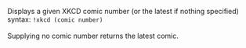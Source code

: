 Displays a given XKCD comic number (or the latest if nothing specified)<br />
syntax: `!xkcd (comic number)`<br />
<br />
Supplying no comic number returns the latest comic.